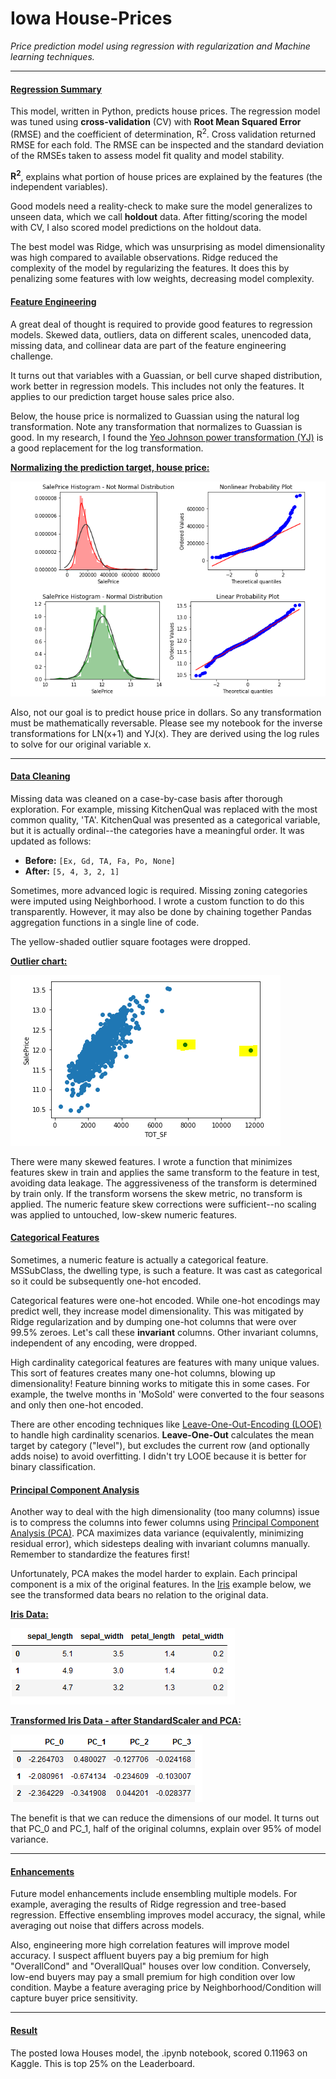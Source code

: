 # Iowa House-Prices
*Price prediction model using regression with regularization and Machine learning techniques.*
***
#### <ins>Regression Summary</ins>

This model, written in Python, predicts house prices.  The regression model was tuned using **cross-validation** (CV) with **Root Mean Squared Error** (RMSE) and the coefficient of determination, R<sup>2</sup>.  Cross validation returned RMSE for each fold.  The RMSE can be inspected and the standard deviation of the RMSEs taken to assess model fit quality and model stability.

**R<sup>2</sup>**, explains what portion of house prices are explained by the features (the independent variables).

Good models need a reality-check to make sure the model generalizes to unseen data, which we call **holdout** data.  After fitting/scoring the model with CV, I also scored model predictions on the holdout data.

The best model was Ridge, which was unsurprising as model dimensionality was high compared to available observations.  Ridge reduced the complexity of the model by regularizing the features.  It does this by penalizing some features with low weights, decreasing model complexity.

#### <ins>Feature Engineering</ins>

A great deal of thought is required to provide good features to regression models.  Skewed data, outliers, data on different scales, unencoded data, missing data, and collinear data are part of the feature engineering challenge.

It turns out that variables with a Guassian, or bell curve shaped distribution, work better in regression models.  This includes not only the features.  It applies to our prediction target house sales price also.

Below, the house price is normalized to Guassian using the natural log transformation.  Note any transformation that normalizes to Guassian is good.  In my research, I found the [Yeo Johnson power transformation (YJ)](https://docs.scipy.org/doc/scipy/reference/generated/scipy.stats.yeojohnson.html) is a good replacement for the log transformation.

<ins>**Normalizing the prediction target, house price:**</ins>

![Alt text](images/Target_engineering_price.PNG)

Also, not our goal is to predict house price in dollars.  So any transformation must be mathematically reversable.  Please see my notebook for the inverse transformations for LN(x+1) and YJ(x).  They are derived using the log rules to solve for our original variable x.
***
#### <ins>Data Cleaning</ins>
Missing data was cleaned on a case-by-case basis after thorough exploration.  For example, missing KitchenQual was replaced with the most common quality, 'TA'.  KitchenQual was presented as a categorical variable, but it is actually ordinal--the categories have a meaningful order.  It was updated as follows:

* **Before:** `[Ex, Gd, TA, Fa, Po, None]`
* **After:**  `[5, 4, 3, 2, 1]`

Sometimes, more advanced logic is required.  Missing zoning categories were imputed using Neighborhood.  I wrote a custom function to do this transparently.  However, it may also be done by chaining together Pandas aggregation functions in a single line of code.

The yellow-shaded outlier square footages were dropped.

<ins>**Outlier chart:**</ins>

![Alt text](images/outliers-TOT_SF.PNG)

There were many skewed features.  I wrote a function that minimizes features skew in train and applies the same transform to the feature in test, avoiding data leakage.  The aggressiveness of the transform is determined by train only.  If the transform worsens the skew metric, no transform is applied.  The numeric feature skew corrections were sufficient--no scaling was applied to untouched, low-skew numeric features.

#### <ins>Categorical Features</ins>
Sometimes, a numeric feature is actually a categorical feature.  MSSubClass, the dwelling type, is such a feature.  It was cast as categorical so it could be subsequently one-hot encoded.

Categorical features were one-hot encoded.  While one-hot encodings may predict well, they increase model dimensionality.  This was mitigated by Ridge regularization and by dumping one-hot columns that were over 99.5% zeroes.  Let's call these **invariant** columns.
Other invariant columns, independent of any encoding, were dropped.

High cardinality categorical features are features with many unique values.  This sort of features creates many one-hot columns, blowing up dimensionality!  Feature binning works to mitigate this in some cases.  For example, the twelve months in 'MoSold' were converted to the four seasons and only then one-hot encoded.  

There are other encoding techniques like [Leave-One-Out-Encoding (LOOE)](http://contrib.scikit-learn.org/categorical-encoding/leaveoneout.html) to handle high cardinality scenarios.  **Leave-One-Out** calculates the mean target by category ("level"), but excludes the current row (and optionally adds noise) to avoid overfitting.  I didn't try LOOE because it is better for binary classification.

#### <ins>Principal Component Analysis</ins>
Another way to deal with the high dimensionality (too many columns) issue is to compress the columns into fewer columns using [Principal Component Analysis (PCA)](https://scikit-learn.org/stable/modules/generated/sklearn.decomposition.PCA.html).  PCA maximizes data variance (equivalently, minimizing residual error), which sidesteps dealing with invariant columns manually.  Remember to standardize the features first!

Unfortunately, PCA makes the model harder to explain.  Each principal component is a mix of the original features.  In the [Iris](https://archive.ics.uci.edu/ml/datasets/iris) example below, we see the transformed data bears no relation to the original data.

<ins>**Iris Data:**</ins>

![Alt text](images/iris-head3.PNG)

<ins>**Transformed Iris Data - after StandardScaler and PCA:**</ins>

![Alt text](images/PCA-head3.PNG)

The benefit is that we can reduce the dimensions of our model.  It turns out that PC_0 and PC_1, half of the original columns, explain over 95% of model variance.
***
#### <ins>Enhancements</ins>
Future model enhancements include ensembling multiple models.  For example, averaging the results of Ridge regression and tree-based regression.  Effective ensembling improves model accuracy, the signal, while averaging out noise that differs across models.

Also, engineering more high correlation features will improve model accuracy.  I suspect affluent buyers pay a big premium for high "OverallCond" and "OverallQual" houses over low condition.  Conversely, low-end buyers may pay a small premium for high condition over low condition.  Maybe a feature averaging price by Neighborhood/Condition will capture buyer price sensitivity.
***
#### <ins>Result</ins>
The posted Iowa Houses model, the .ipynb notebook, scored 0.11963 on Kaggle.  This is top 25% on the Leaderboard.

